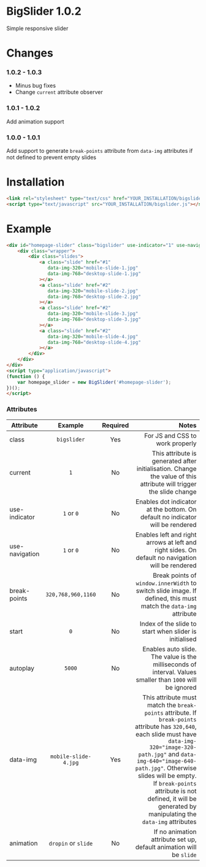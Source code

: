 # BigSlider 1.0.2
Simple responsive slider

# Changes
### 1.0.2 - 1.0.3
- Minus bug fixes
- Change `current` attribute observer
### 1.0.1 - 1.0.2
Add animation support
### 1.0.0 - 1.0.1
Add support to generate `break-points` attribute from `data-img` attributes if not defined to prevent empty slides

# Installation
```html
<link rel="stylesheet" type="text/css" href="YOUR_INSTALLATION/bigslider.css" media="all">
<script type="text/javascript" src="YOUR_INSTALLATION/bigslider.js"></script>
```

# Example
```html
<div id="homepage-slider" class="bigslider" use-indicator="1" use-navigation="1" break-points="320,768" start="0" autoplay="5000" animation="dropin">
    <div class="wrapper">
        <div class="slides">
            <a class="slide" href="#1"
               data-img-320="mobile-slide-1.jpg"
               data-img-768="desktop-slide-1.jpg"
            ></a>
            <a class="slide" href="#2"
               data-img-320="mobile-slide-2.jpg"
               data-img-768="desktop-slide-2.jpg"
            ></a>
            <a class="slide" href="#2"
               data-img-320="mobile-slide-3.jpg"
               data-img-768="desktop-slide-3.jpg"
            ></a>
            <a class="slide" href="#2"
               data-img-320="mobile-slide-4.jpg"
               data-img-768="desktop-slide-4.jpg"
            ></a>
        </div>
    </div>
</div>
<script type="application/javascript">
(function () {
	var homepage_slider = new BigSlider('#homepage-slider');
})();
</script>
```

### Attributes
| Attribute | Example | Required | Notes |
| ------------- |:-------------:| :-----:| -----:|
| class | `bigslider` | Yes | For JS and CSS to work properly |
| current | `1` | No | This attribute is generated after initialisation. Change the value of this attribute will trigger the slide change | 
| use-indicator | `1` or `0` | No | Enables dot indicator at the bottom. On default no indicator will be rendered |
| use-navigation | `1` or `0` | No | Enables left and right arrows at left and right sides. On default no navigation will be rendered |
| break-points | `320,768,960,1160` | No | Break points of `window.innerWidth` to switch slide image. If defined, this must match the `data-img` attribute |
| start | `0` | No | Index of the slide to start when slider is initialised |
| autoplay | `5000` | No | Enables auto slide. The value is the milliseconds of interval. Values smaller than `1000` will be ignored |
| data-img | `mobile-slide-4.jpg` | Yes | This attribute must match the `break-points` attribute. If `break-points` attribute has `320,640`, each slide must have `data-img-320="image-320-path.jpg"` and `data-img-640="image-640-path.jpg"`. Otherwise slides will be empty. If `break-points` attribute is not defined, it will be generated by manipulating the `data-img` attributes |
| animation | `dropin` or `slide` | No | If no animation attribute set up, default animation will be `slide` |
